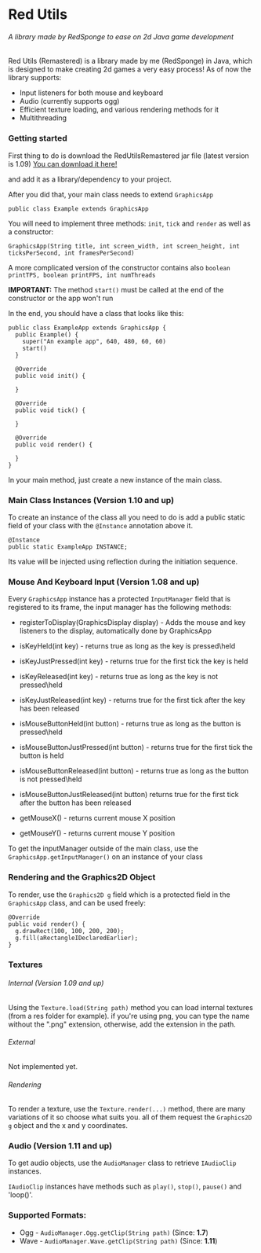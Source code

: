 # Red Utils
###### A library made by RedSponge to ease on 2d Java game development

Red Utils (Remastered) is a library made by me (RedSponge) in Java, which is designed to make creating 2d games a very easy process!
As of now the library supports:

* Input listeners for both mouse and keyboard
* Audio (currently supports ogg)
* Efficient texture loading, and various rendering methods for it
* Multithreading

### Getting started
First thing to do is download the RedUtilsRemastered jar file (latest version is 1.09)
[You can download it here!](https://github.com/RedSponge/RedUtilsRemastered/blob/master/out/1.09/RedUtilsRemastered-1.09v_java8.jar?raw=true)

and add it as a library/dependency to your project.

After you did that, your main class needs to extend `GraphicsApp`

```
public class Example extends GraphicsApp
```

You will need to implement three methods: `init`, `tick` and `render` as well as a constructor:
```
GraphicsApp(String title, int screen_width, int screen_height, int ticksPerSecond, int framesPerSecond)
```
A more complicated version of the constructor contains also `boolean printTPS, boolean printFPS, int numThreads`

**IMPORTANT:** The method `start()` must be called at the end of the constructor or the app won't run

In the end, you should have a class that looks like this:
```
public class ExampleApp extends GraphicsApp {
  public Example() {
    super("An example app", 640, 480, 60, 60)  
    start()
  }
  
  @Override
  public void init() {
  
  }
  
  @Override
  public void tick() {
  
  }
  
  @Override
  public void render() {
  
  }
}
```

In your main method, just create a new instance of the main class.

### Main Class Instances (Version 1.10 and up)

To create an instance of the class all you need to do is add a public static field of your class with the `@Instance` annotation above it.
```
@Instance
public static ExampleApp INSTANCE;
```
Its value will be injected using reflection during the initiation sequence.

### Mouse And Keyboard Input (Version 1.08 and up)

Every `GraphicsApp` instance has a protected `InputManager` field that is registered to its frame, the input manager has the following methods:

*  registerToDisplay(GraphicsDisplay display) - Adds the mouse and key listeners to the display, automatically done by GraphicsApp
  
*  isKeyHeld(int key) - returns true as long as the key is pressed\held
*  isKeyJustPressed(int key) - returns true for the first tick the key is held
*  isKeyReleased(int key) - returns true as long as the key is not pressed\held
*  isKeyJustReleased(int key) - returns true for the first tick after the key has been released
  
*  isMouseButtonHeld(int button) - returns true as long as the button is pressed\held
*  isMouseButtonJustPressed(int button) - returns true for the first tick the button is held
*  isMouseButtonReleased(int button) - returns true as long as the button is not pressed\held
*  isMouseButtonJustReleased(int button) returns true for the first tick after the button has been released
  
*  getMouseX() - returns current mouse X position
*  getMouseY() - returns current mouse Y position

To get the inputManager outside of the main class, use the `GraphicsApp.getInputManager()` on an instance of your class

### Rendering and the Graphics2D Object
To render, use the `Graphics2D g` field which is a protected field in the `GraphicsApp` class, and can be used freely:
```
@Override
public void render() {
  g.drawRect(100, 100, 200, 200);
  g.fill(aRectangleIDeclaredEarlier);
}
```

### Textures

###### Internal (Version 1.09 and up)
Using the `Texture.load(String path)` method you can load internal textures (from a res folder for example). if you're using png, you can type the name without the ".png" extension, otherwise, add the extension in the path.

###### External
Not implemented yet.

###### Rendering
To render a texture, use the `Texture.render(...)` method, there are many variations of it so choose what suits you. all of them request the `Graphics2D g` object and the x and y coordinates.

### Audio (Version 1.11 and up)
To get audio objects, use the  `AudioManager` class to retrieve `IAudioClip` instances.

`IAudioClip` instances have methods such as `play()`, `stop()`, `pause()` and 'loop()'.

### Supported Formats:
* Ogg - `AudioManager.Ogg.getClip(String path)` (Since: **1.7**)
* Wave - `AudioManager.Wave.getClip(String path)` (Since: **1.11**)
